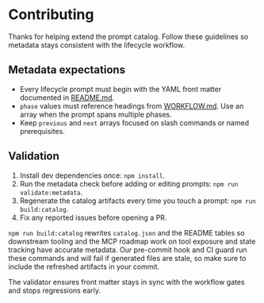 # Contributing

Thanks for helping extend the prompt catalog. Follow these guidelines so metadata stays consistent with the lifecycle workflow.

## Metadata expectations

- Every lifecycle prompt must begin with the YAML front matter documented in [README.md](README.md).
- `phase` values must reference headings from [WORKFLOW.md](WORKFLOW.md). Use an array when the prompt spans multiple phases.
- Keep `previous` and `next` arrays focused on slash commands or named prerequisites.

## Validation

1. Install dev dependencies once: `npm install`.
2. Run the metadata check before adding or editing prompts: `npm run validate:metadata`.
3. Regenerate the catalog artifacts every time you touch a prompt: `npm run build:catalog`.
4. Fix any reported issues before opening a PR.

`npm run build:catalog` rewrites `catalog.json` and the README tables so downstream tooling and the MCP roadmap work on tool exposure and state tracking have accurate metadata. Our pre-commit hook and CI guard run these commands and will fail if generated files are stale, so make sure to include the refreshed artifacts in your commit.

The validator ensures front matter stays in sync with the workflow gates and stops regressions early.
